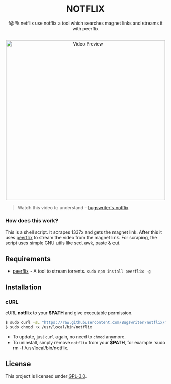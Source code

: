 <h1 align="center">NOTFLIX</h1>
<p align="center">f@#k netflix use notflix a tool which searches magnet links and streams it with peerflix</p>

##
<p align="center">
<img src="./preview.gif" alt="Video Preview" width="500px">
</p>

> Watch this video to understand - [bugswriter's notflix](https://youtu.be/FbE19_omaWY)

### How does this work?

This is a shell script. It scrapes 1337x and gets the magnet link.
After this it uses [peerflix](https://github.com/mafintosh/peerflix) to stream the video from the magnet link.
For scraping, the script uses simple GNU utils like sed, awk, paste & cut.

## Requirements

* [peerflix](https://github.com/mafintosh/peerflix) - A tool to stream torrents. `sudo npm install peerflix -g`

## Installation

### cURL
cURL **notflix** to your **$PATH** and give executable permission.

```sh
$ sudo curl -sL "https://raw.githubusercontent.com/Bugswriter/notflix/master/notflix" -o /usr/local/bin/notflix
$ sudo chmod +x /usr/local/bin/notflix
```
- To update, just `curl` again, no need to `chmod` anymore.
- To uninstall, simply remove `notflix` from your **$PATH**, for example `sudo rm -f /usr/local/bin/notflix.

## License
This project is licensed under [GPL-3.0](https://raw.githubusercontent.com/Illumina/licenses/master/gpl-3.0.txt).

